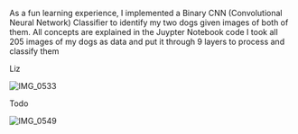 As a fun learning experience, I implemented a Binary CNN (Convolutional Neural Network) Classifier to identify my two dogs given images of both of them. All concepts are explained in the Juypter Notebook code
I took all 205 images of my dogs as data and put it through 9 layers to process and classify them

Liz

![IMG_0533](https://github.com/user-attachments/assets/0728bfc7-d7ae-414e-824a-7d0b6b2484f7)  

Todo

![IMG_0549](https://github.com/user-attachments/assets/54ead18f-d749-4fde-a766-de4f69a3f9d7)
